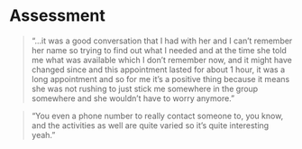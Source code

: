 # Assessment

> “...it was a good conversation that I had with her and I can’t remember her name so trying to 
> find out what I needed and at the time she told me what was available which I don’t remember now, 
> and it might have changed since and this appointment lasted for about 1 hour, it was a long appointment 
> and so for me it’s a positive thing because it means she was not rushing to just stick me somewhere 
> in the group somewhere and she wouldn’t have to worry anymore.” 

> “You even a phone number to really contact someone to, you know, and the activities as well are 
> quite varied so it’s quite interesting yeah.”
